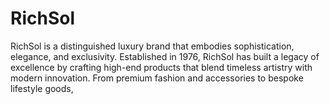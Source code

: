 # RichSol
RichSol is a distinguished luxury brand that embodies sophistication, elegance, and exclusivity. Established in 1976, RichSol has built a legacy of excellence by crafting high-end products that blend timeless artistry with modern innovation.  From premium fashion and accessories to bespoke lifestyle goods, 

